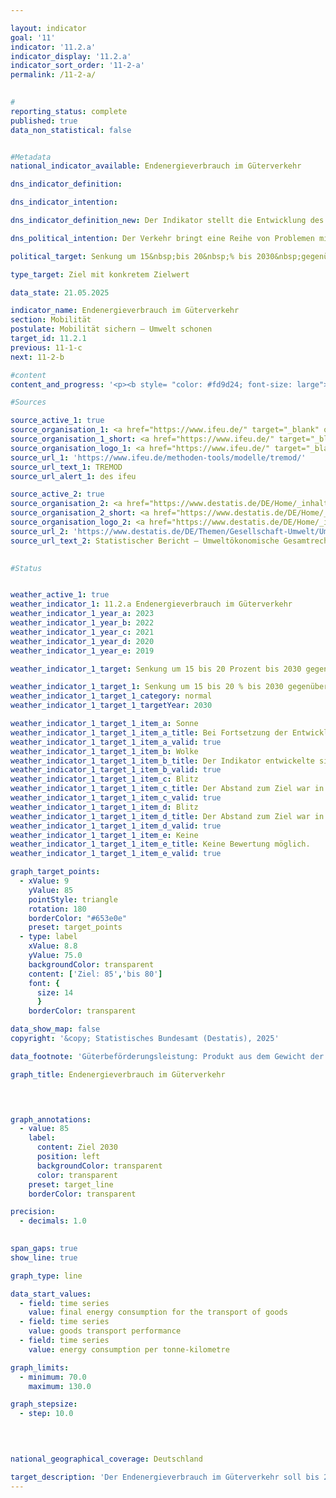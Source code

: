 ```yaml
---

layout: indicator        
goal: '11'        
indicator: '11.2.a'        
indicator_display: '11.2.a'        
indicator_sort_order: '11-2-a'        
permalink: /11-2-a/        
        

#
reporting_status: complete        
published: true        
data_non_statistical: false        


#Metadata        
national_indicator_available: Endenergieverbrauch im Güterverkehr        

dns_indicator_definition:         

dns_indicator_intention:         

dns_indicator_definition_new: Der Indikator stellt die Entwicklung des Endenergieverbrauchs für den Transport von Gütern im Inland in der Binnenschifffahrt, im Eisenbahn- und im Straßengüterverkehr im Vergleich zum Basisjahr 2015&nbsp;dar.        

dns_political_intention: Der Verkehr bringt eine Reihe von Problemen mit sich. So beeinträchtigen etwa Lärm und Luftschadstoffe die Lebensqualität insbesondere in Städten und verkehrsbedingte Emissionen tragen zum Klimawandel bei. Der Ausstoß von schädlichen Treibhausgasen (THG) steht in engem Zusammenhang mit der im Verkehr verbrauchten Energie.        

political_target: Senkung um 15&nbsp;bis 20&nbsp;% bis 2030&nbsp;gegenüber 2015        

type_target: Ziel mit konkretem Zielwert        

data_state: 21.05.2025        

indicator_name: Endenergieverbrauch im Güterverkehr        
section: Mobilität        
postulate: Mobilität sichern – Umwelt schonen        
target_id: 11.2.1        
previous: 11-1-c        
next: 11-2-b        

#content         
content_and_progress: '<p><b style= "color: #fd9d24; font-size: large">11.2.a Endenergieverbrauch im Güterverkehr</b><br><br>Der Indikator stellt den Endenergieverbrauch (EEV) dar, der durch den Transport von Gütern innerhalb Deutschlands entsteht. Als Endenergie gilt dabei die unmittelbar im Verkehr eingesetzte Energie&nbsp;–&nbsp;etwa in Form von Benzin oder Dieselkraftstoff. Umwandlungsverluste bei der Herstellung der Kraftstoffe sowie mögliche Leitungsverluste werden nicht berücksichtigt. Die zugrunde liegenden Daten stammen aus der TREMOD-Datenbank (Transport Emission Model) des Instituts für Energie- und Umweltforschung (ifeu). Dieses Modell dient der Bewertung verkehrsbedingter Emissionen und erfasst den inländischen Treibstoffverbrauch&nbsp;–&nbsp;unabhängig vom Ort der Betankung. Der Luftfrachtverkehr bleibt unberücksichtigt, da sein Anteil am Gesamtaufkommen vergleichsweise gering ist. Aufgrund der definitorischen Beschränkung auf den inländischen EEV werden die Auswirkungen der zunehmenden internationalen Verflechtung der deutschen Wirtschaft im Zuge der Globalisierung nur eingeschränkt abgebildet.<br><br>Im Jahr 2023&nbsp;entfielen 26,1&nbsp;%<sup>1</sup> des gesamten verkehrsbedingten Endenergieverbrauchs auf den Güterverkehr. Erstmals lag der EEV in diesem Bereich wieder unter dem Niveau von 2015&nbsp;–&nbsp;mit einem Rückgang um 3,4&nbsp;% gegenüber dem Bezugsjahr. Das politisch festgelegte Ziel sieht eine Reduktion des EEV im Güterverkehr um 15&nbsp;% bis 20&nbsp;% zwischen 2015&nbsp;und 2030&nbsp;vor. Setzt sich die Entwicklung der letzten Berichtsjahre fort, wird dieses Ziel erreicht. <br><br>Die Güterbeförderungsleistung stellt dar, welche Menge an Gütern über welche Entfernung insgesamt transportiert wurde und basiert ebenfalls auf Daten aus der TREMOD-Datenbank. Zwischen 2015&nbsp;und 2021&nbsp;stieg die Anzahl der zurückgelegten Tonnenkilometer&nbsp;–&nbsp;unterbrochen von einem kurzzeitigen Rückgang im Jahr 2020&nbsp;–&nbsp;um 8,4&nbsp;%. Bis 2023&nbsp;sank die Beförderungsleistung jedoch wieder ab und lag zuletzt noch 2,6&nbsp;% über dem Wert von 2015.<br><br>Ergänzend zum absoluten Endenergieverbrauch wird der EEV in Relation zur Güterbeförderungsleistung dargestellt, um Aufschluss über die Energieeffizienz der Güterbeförderung zu geben. Im Jahr 2023&nbsp;lag der EEV je Tonnenkilometer bei 94,1&nbsp;% des Wertes von 2015&nbsp;–&nbsp;dem niedrigsten Stand seit acht Jahren. Der EEV ist über alle Verkehrsträger hinweg gegenüber 2015&nbsp;gesunken. Besonders deutlich war der Rückgang bei der Binnenschifffahrt mit einem Minus von 26,2&nbsp;%. Im Straßengüterverkehr reduzierte sich der Verbrauch lediglich um 2,8&nbsp;%, bei der Bahn um 1,1&nbsp;%.<br><br><small><sup>1</sup> Die Summe der Anteile des Güterverkehrs (Indikator 11.2.a) und des Personenverkehrs (Indikator <a href="https://dns-indikatoren.de/11-2-b/">11.2.b)</a> am gesamten Endenergieverbrauch im Verkehr ergibt nicht 100&nbsp;%. Diese Abweichung resultiert aus unterschiedlichen Abgrenzungen: Während die Energieverbräuche im Personen- und Güterverkehr auf dem Inlandsverbrauch basieren (Quelle: TREMOD), bezieht sich der gesamte Endenergieverbrauch im Verkehr auf den Inlandsabsatz (Quelle: AG Energiebilanzen).</small></p>'                

#Sources        

source_active_1: true
source_organisation_1: <a href="https://www.ifeu.de/" target="_blank" onclick="return confirm_alert('des ifeu', 'De')">Institut für Energie- und Umweltforschung Heidelberg gGmbH</a>
source_organisation_1_short: <a href="https://www.ifeu.de/" target="_blank" onclick="return confirm_alert('des ifeu', 'De')">Institut für Energie- und Umweltforschung Heidelberg gGmbH</a>
source_organisation_logo_1: <a href="https://www.ifeu.de/" target="_blank" onclick="return confirm_alert('des ifeu', 'De')"><img src="https://dnsTestEnvironment.github.io/dns-indicators/public/OrgImgDe/ifeu.png" alt="Institut für Energie- und Umweltforschung Heidelberg gGmbH" title=" Klicken Sie hier um zur Homepage der Organisation Institut für Energie- und Umweltforschung Heidelberg gGmbH zu gelangen." style="height:60px; width:148px; border:transparent"/></a>
source_url_1: 'https://www.ifeu.de/methoden-tools/modelle/tremod/'
source_url_text_1: TREMOD
source_url_alert_1: des ifeu

source_active_2: true
source_organisation_2: <a href="https://www.destatis.de/DE/Home/_inhalt.html" target="_blank">Statistisches Bundesamt</a>
source_organisation_2_short: <a href="https://www.destatis.de/DE/Home/_inhalt.html" target="_blank">Statistisches Bundesamt</a>
source_organisation_logo_2: <a href="https://www.destatis.de/DE/Home/_inhalt.html" target="_blank"><img src="https://dnsTestEnvironment.github.io/dns-indicators/public/OrgImgDe/destatis.png" alt="Statistisches Bundesamt" title=" Klicken Sie hier um zur Homepage der Organisation Statistisches Bundesamt zu gelangen." style="height:60px; width:148px; border:transparent"/></a>
source_url_2: 'https://www.destatis.de/DE/Themen/Gesellschaft-Umwelt/Umwelt/UGR/verkehr-tourismus/_inhalt.html#sprg409790'
source_url_text_2: Statistischer Bericht – Umweltökonomische Gesamtrechnungen (UGR) – Verkehr und Umwelt
        

#Status        


weather_active_1: true
weather_indicator_1: 11.2.a Endenergieverbrauch im Güterverkehr
weather_indicator_1_year_a: 2023
weather_indicator_1_year_b: 2022
weather_indicator_1_year_c: 2021
weather_indicator_1_year_d: 2020
weather_indicator_1_year_e: 2019

weather_indicator_1_target: Senkung um 15 bis 20 Prozent bis 2030 gegenüber 2005

weather_indicator_1_target_1: Senkung um 15 bis 20 % bis 2030 gegenüber 2015
weather_indicator_1_target_1_category: normal
weather_indicator_1_target_1_targetYear: 2030

weather_indicator_1_target_1_item_a: Sonne
weather_indicator_1_target_1_item_a_title: Bei Fortsetzung der Entwicklung aus 2023 wäre der Zielwert erreicht oder um weniger als 5&nbsp;% der Differenz zwischen Zielwert und dem Wert aus 2023 verfehlt worden.
weather_indicator_1_target_1_item_a_valid: true
weather_indicator_1_target_1_item_b: Wolke
weather_indicator_1_target_1_item_b_title: Der Indikator entwickelte sich in 2022 zwar in die gewünschte Richtung auf das Ziel zu, bei Fortsetzung der Entwicklung wäre das Ziel im Zieljahr aber um mehr als 20 % der Differenz zwischen Zielwert und dem Wert aus 2022 verfehlt worden.
weather_indicator_1_target_1_item_b_valid: true
weather_indicator_1_target_1_item_c: Blitz
weather_indicator_1_target_1_item_c_title: Der Abstand zum Ziel war in 2021 konstant hoch oder hat sich vergrößert. Der Indikator entwickelte sich also nicht in die gewünschte Richtung.
weather_indicator_1_target_1_item_c_valid: true
weather_indicator_1_target_1_item_d: Blitz
weather_indicator_1_target_1_item_d_title: Der Abstand zum Ziel war in 2020 konstant hoch oder hat sich vergrößert. Der Indikator entwickelte sich also nicht in die gewünschte Richtung.
weather_indicator_1_target_1_item_d_valid: true
weather_indicator_1_target_1_item_e: Keine
weather_indicator_1_target_1_item_e_title: Keine Bewertung möglich.
weather_indicator_1_target_1_item_e_valid: true        

graph_target_points:
  - xValue: 9
    yValue: 85
    pointStyle: triangle
    rotation: 180
    borderColor: "#653e0e"
    preset: target_points
  - type: label
    xValue: 8.8
    yValue: 75.0
    backgroundColor: transparent
    content: ['Ziel: 85','bis 80']
    font: {
      size: 14
      }
    borderColor: transparent        

data_show_map: false        
copyright: '&copy; Statistisches Bundesamt (Destatis), 2025'        

data_footnote: 'Güterbeförderungsleistung: Produkt aus dem Gewicht der transportierten Güter in Tonnen (t) mit der (in der Regel nur im Inland) beim Transport zurückgelegten Wegstrecke in Kilometern (km).'        

graph_title: Endenergieverbrauch im Güterverkehr        

        


graph_annotations:
  - value: 85
    label:
      content: Ziel 2030
      position: left
      backgroundColor: transparent
      color: transparent
    preset: target_line
    borderColor: transparent        

precision: 
  - decimals: 1.0
            

span_gaps: true        
show_line: true        

graph_type: line                

data_start_values: 
  - field: time series
    value: final energy consumption for the transport of goods
  - field: time series
    value: goods transport performance
  - field: time series
    value: energy consumption per tonne-kilometre        

graph_limits: 
  - minimum: 70.0
    maximum: 130.0        

graph_stepsize: 
  - step: 10.0
            

                        

national_geographical_coverage: Deutschland                

target_description: 'Der Endenergieverbrauch im Güterverkehr soll bis 2030&nbsp;auf höchstens 85&nbsp;% des Wertes von 2015&nbsp;gesenkt werden.<br><br>• Für Ziele ohne exakten Zielwert, sondern mit Zielintervall, wird jeweils die schwächste Zielforderung (hier: Reduzierung auf 85&nbsp;% des Wertes von 2015) als mindestens zu erfüllende politisch festgelegte Zielgröße zugrunde gelegt. Der Indikator 11.2.a hat sich im Durchschnitt der letzten sechs Jahre in die gewünschte Richtung entwickelt. Bei Fortsetzung dieser Entwicklung wird die Mindestanforderung von 85&nbsp;% knapp erreicht. Der Indikator 11.2.a wird daher für das Jahr 2023&nbsp;mit <b>Sonne</b> bewertet.<br><br><a href="https://dnsUpgradeEnvironment.github.io/site/status"><img src="https://sdg-indikatoren.de/public/Wettersymbole/Sonne.png" title="Bei Fortsetzung der Entwicklung aus 2023&nbsp;wäre der Zielwert erreicht oder um weniger als 5&nbsp;% der Differenz zwischen Zielwert und dem Wert aus 2023&nbsp;verfehlt worden." alt="Wettersymbol Sonne"/></a> <br><small>Datenstand bei Bewertung: 21.05.2025</small>'        
---
```


